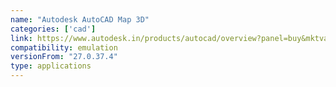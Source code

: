 ```yaml
---
name: "Autodesk AutoCAD Map 3D"
categories: ['cad']
link: https://www.autodesk.in/products/autocad/overview?panel=buy&mktvar002=afc_in_nmpi_ppc&AID=13084956&PID=8206971&gclid=2c87e020dfba120ba61185d9fa310aa4&gclsrc=3p.ds&ds_rl=1232386&ds_rl=1232407&ds_rl=1232410&&cjevent=2c87e020dfba120ba61185d9fa310aa4&click_id=2c87e020dfba120ba61185d9fa310aa4&gclid=2c87e020dfba120ba61185d9fa310aa4&gclsrc=3p.ds&msclkid=2c87e020dfba120ba61185d9fa310aa4&term=1-YEAR&tab=subscription&plc=ACDIST
compatibility: emulation
versionFrom: "27.0.37.4"
type: applications
---
```


